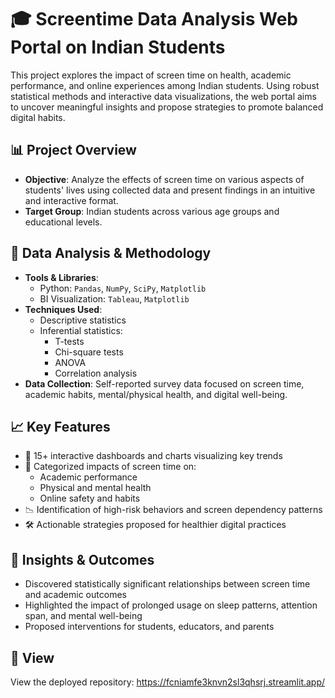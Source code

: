 # 🎓 Screentime Data Analysis Web Portal on Indian Students

This project explores the impact of screen time on health, academic performance, and online experiences among Indian students. Using robust statistical methods and interactive data visualizations, the web portal aims to uncover meaningful insights and propose strategies to promote balanced digital habits.

## 📊 Project Overview

- **Objective**: Analyze the effects of screen time on various aspects of students' lives using collected data and present findings in an intuitive and interactive format.
- **Target Group**: Indian students across various age groups and educational levels.

## 🧪 Data Analysis & Methodology

- **Tools & Libraries**:
  - Python: `Pandas`, `NumPy`, `SciPy`, `Matplotlib`
  - BI Visualization: `Tableau`, `Matplotlib`
- **Techniques Used**:
  - Descriptive statistics
  - Inferential statistics:
    - T-tests
    - Chi-square tests
    - ANOVA
    - Correlation analysis
- **Data Collection**: Self-reported survey data focused on screen time, academic habits, mental/physical health, and digital well-being.

## 📈 Key Features

- 📌 15+ interactive dashboards and charts visualizing key trends
- 🧠 Categorized impacts of screen time on:
  - Academic performance
  - Physical and mental health
  - Online safety and habits
- 📉 Identification of high-risk behaviors and screen dependency patterns
- 🛠️ Actionable strategies proposed for healthier digital practices

## 🧠 Insights & Outcomes

- Discovered statistically significant relationships between screen time and academic outcomes
- Highlighted the impact of prolonged usage on sleep patterns, attention span, and mental well-being
- Proposed interventions for students, educators, and parents

## 🚀 View

View the deployed repository:
   https://fcniamfe3knvn2sl3qhsrj.streamlit.app/
